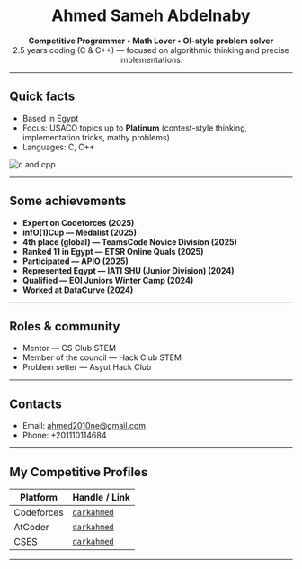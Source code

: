 <h1 align="center">Ahmed Sameh Abdelnaby</h1>
<p align="center">
  <strong>Competitive Programmer • Math Lover • OI-style problem solver</strong><br>
  2.5 years coding (C & C++) — focused on algorithmic thinking and precise implementations.
</p>

---

## Quick facts
- Based in Egypt  
- Focus: USACO topics up to **Platinum** (contest-style thinking, implementation tricks, mathy problems)  
- Languages: C, C++  
<img src="https://skillicons.dev/icons?i=c,cpp" alt="c and cpp" />

---

## Some achievements
- **Expert on Codeforces (2025)**  
- **infO(1)Cup — Medalist (2025)**  
- **4th place (global) — TeamsCode Novice Division (2025)**  
- **Ranked 11 in Egypt — ETSR Online Quals (2025)**  
- **Participated — APIO (2025)**  
- **Represented Egypt — IATI SHU (Junior Division) (2024)**  
- **Qualified — EOI Juniors Winter Camp (2024)**  
- **Worked at DataCurve (2024)**

---

## Roles & community
- Mentor — CS Club STEM  
- Member of the council — Hack Club STEM  
- Problem setter — Asyut Hack Club

---

## Contacts
- Email: ahmed2010ne@gmail.com  
- Phone: +201110114684

---

## My Competitive Profiles
| Platform   | Handle / Link |
|------------|---------------|
| Codeforces | [`darkahmed`](https://codeforces.com/profile/darkahmed) |
| AtCoder    | [`darkahmed`](https://atcoder.jp/users/darkahmed) |
| CSES       | [`darkahmed`](https://cses.fi/user/221260) |

---
